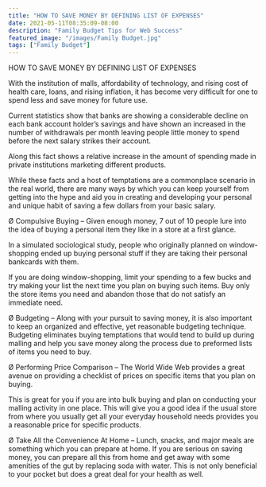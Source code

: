 ```yaml
---
title: "HOW TO SAVE MONEY BY DEFINING LIST OF EXPENSES"
date: 2021-05-11T08:35:09-08:00
description: "Family Budget Tips for Web Success"
featured_image: "/images/Family Budget.jpg"
tags: ["Family Budget"]
---
```


HOW TO SAVE MONEY BY DEFINING LIST OF EXPENSES 

With the institution of malls, affordability of technology, and rising cost of health care, loans, and rising inflation, it has become very difficult for one to spend less and save money for future use. 

Current statistics show that banks are showing a considerable decline on each bank account holder’s savings and have shown an increased in the number of withdrawals per month leaving people little money to spend before the next salary strikes their account. 

Along this fact shows a relative increase in the amount of spending made in private institutions marketing different products. 

While these facts and a host of temptations are a commonplace scenario in the real world, there are many ways by which you can keep yourself from getting into the hype and aid you in creating and developing your personal and unique habit of saving a few dollars from your basic salary. 

Ø	Compulsive Buying – Given enough money, 7 out of 10 people lure into the idea of buying a personal item they like in a store at a first glance. 

In a simulated sociological study, people who originally planned on window-shopping ended up buying personal stuff if they are taking their personal bankcards with them. 

If you are doing window-shopping, limit your spending to a few bucks and try making your list the next time you plan on buying such items. Buy only the store items you need and abandon those that do not satisfy an immediate need. 

Ø	Budgeting – Along with your pursuit to saving money, it is also important to keep an organized and effective, yet reasonable budgeting technique. Budgeting eliminates buying temptations that would tend to build up during malling and help you save money along the process due to preformed lists of items you need to buy. 

Ø	Performing Price Comparison – The World Wide Web provides a great avenue on providing a checklist of prices on specific items that you plan on buying. 

This is great for you if you are into bulk buying and plan on conducting your malling activity in one place. This will give you a good idea if the usual store from where you usually get all your everyday household needs provides you a reasonable price for specific products. 

Ø	Take All the Convenience At Home – Lunch, snacks, and major meals are something which you can prepare at home. If you are serious on saving money, you can prepare all this from home and get away with some amenities of the gut by replacing soda with water. This is not only beneficial to your pocket but does a great deal for your health as well. 


